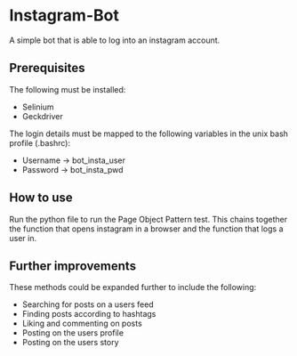 # Instagram-Bot
A simple bot that is able to log into an instagram account.

## Prerequisites
The following must be installed:
<ul>
  <li>Selinium</li>
  <li>Geckdriver</li>
</ul>

The login details must be mapped to the following variables in the unix bash profile (.bashrc):
<ul>
 <li>Username -> bot_insta_user</li>
 <li>Password -> bot_insta_pwd</li>
</ul>

## How to use
Run the python file to run the Page Object Pattern test. This chains together the function that opens instagram in a browser and the function that logs a user in.

## Further improvements
These methods could be expanded further to include the following:
<ul>
 <li>Searching for posts on a users feed</li>
 <li>Finding posts according to hashtags</li>
 <li>Liking and commenting on posts</li>
 <li>Posting on the users profile</li>
 <li>Posting on the users story</li>
</ul>
